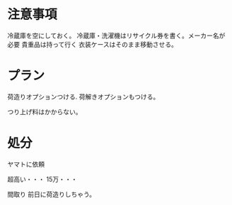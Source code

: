 # 注意事項
冷蔵庫を空にしておく。
冷蔵庫・洗濯機はリサイクル券を書く。メーカー名が必要
貴重品は持って行く
衣装ケースはそのまま移動させる。

# プラン
荷造りオプションつける.
荷解きオプションもつける。

つり上げ料はかからない。

# 処分
ヤマトに依頼

超高い・・・
15万・・・

間取り
前日に荷造りしちゃう。


